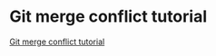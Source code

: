 # Git merge conflict tutorial

[Git merge conflict tutorial](https://codeforphilly.github.io/decentralized-data/tutorials/actually-using-git/lessons/conflicting-branches/)